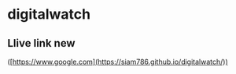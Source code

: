 # digitalwatch

## Llive link new

([https://www.google.com](https://siam786.github.io/digitalwatch/))
